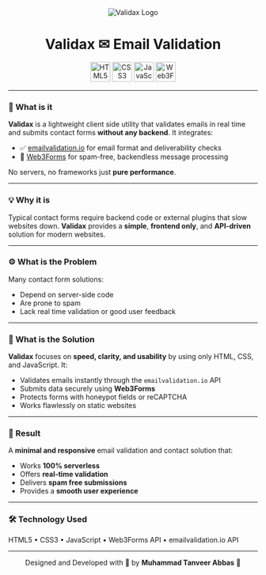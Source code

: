 <div align="center">

  <img src="https://i.postimg.cc/bYmcfSTr/Validax.png" alt="Validax Logo" />
</div>

<div align="center">
  <h1>Validax ✉ Email Validation</h1>
  <img src="https://img.shields.io/badge/HTML5-E34F26?logo=html5&logoColor=white&style=for-the-badge" height="40" alt="HTML5" />
  <img src="https://img.shields.io/badge/CSS3-1572B6?logo=css3&logoColor=white&style=for-the-badge" height="40" alt="CSS3" />
  <img src="https://img.shields.io/badge/JavaScript-F7DF1E?logo=javascript&logoColor=black&style=for-the-badge" height="40" alt="JavaScript" />
  <img src="https://img.shields.io/badge/Web3Forms-42B883?style=for-the-badge&logo=web3forms&logoColor=white" height="40" alt="Web3Forms" />
</div>

---

### 🧠 What is it

**Validax** is a lightweight client side utility that validates emails in real time and submits contact forms **without any backend**.
It integrates:

- ✅ [emailvalidation.io](https://emailvalidation.io/) for email format and deliverability checks
- 🔄 [Web3Forms](https://web3forms.com/) for spam-free, backendless message processing

No servers, no frameworks just **pure performance**.

---

### 💡 Why it is

Typical contact forms require backend code or external plugins that slow websites down.
**Validax** provides a **simple**, **frontend only**, and **API-driven** solution for modern websites.

---

### ⚙️ What is the Problem

Many contact form solutions:

- Depend on server-side code
- Are prone to spam
- Lack real time validation or good user feedback

---

### 🧩 What is the Solution

**Validax** focuses on **speed, clarity, and usability** by using only HTML, CSS, and JavaScript.
It:

- Validates emails instantly through the `emailvalidation.io` API
- Submits data securely using **Web3Forms**
- Protects forms with honeypot fields or reCAPTCHA
- Works flawlessly on static websites

---

### 🚀 Result

A **minimal and responsive** email validation and contact solution that:

- Works **100% serverless**
- Offers **real-time validation**
- Delivers **spam free submissions**
- Provides a **smooth user experience**

---

### 🛠️ Technology Used

HTML5 • CSS3 • JavaScript • Web3Forms API • emailvalidation.io API

---

<div align="center">

Designed and Developed with 🧠 by **Muhammad Tanveer Abbas** 🌟

</div>
